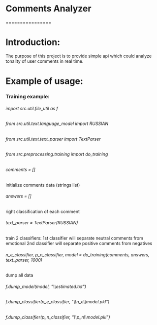 <h1>Comments Analyzer</h1>
================
<h1>Introduction:</h1>
<p>The purpose of this project is to provide simple api which could analyze tonality of user comments in real time.</p>
<h1>Example of usage:</h1>

<h3>Training example:</h3>

<h6>import src.util.file_util as f</h6>

<h6>from src.util.text.language_model import RUSSIAN</h6>
<h6>from src.util.text.text_parser import TextParser</h6>
<h6>from src.preprocessing.training import do_training</h6>

<h6>comments = []</h6>  initialize comments data (strings list)
<h6>answers = []</h6>  right classification of each comment

<h6>text_parser = TextParser(RUSSIAN)</h6>

train 2 classifiers:
1st classifier will separate neutral comments from emotional
2nd classifier will separate positive comments from negatives
<h6>n_e_classifier, p_n_classifier, model = do_training(comments, answers, text_parser, 1000)</h6>

dump all data
<h6>f.dump_model(model, "<path_to_your_folder>\\estimated.txt")</h6>
<h6>f.dump_classifier(n_e_classifier, "<path_to_your_folder>\\n_e\\model.pkl")</h6>
<h6>f.dump_classifier(p_n_classifier, "<path_to_your_folder>\\p_n\\model.pkl")</h6>
